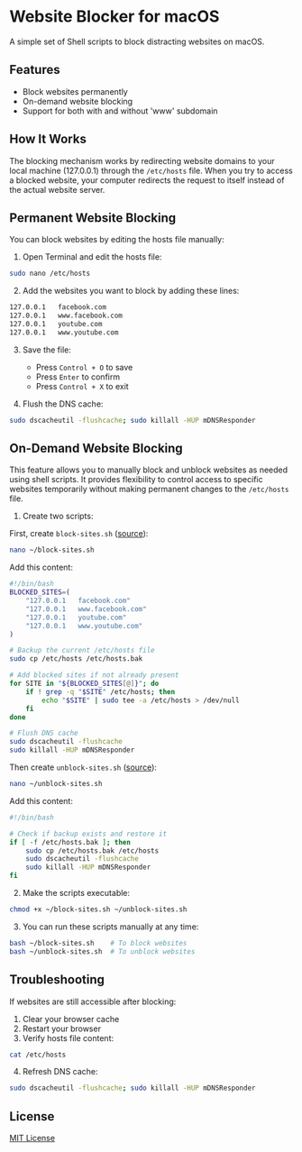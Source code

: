 # Website Blocker for macOS

A simple set of Shell scripts to block distracting websites on macOS.

## Features

- Block websites permanently
- On-demand website blocking
- Support for both with and without 'www' subdomain

## How It Works

The blocking mechanism works by redirecting website domains to your local machine (127.0.0.1) through the `/etc/hosts` file. When you try to access a blocked website, your computer redirects the request to itself instead of the actual website server.

## Permanent Website Blocking

You can block websites by editing the hosts file manually:

1. Open Terminal and edit the hosts file:

```bash
sudo nano /etc/hosts
```

2. Add the websites you want to block by adding these lines:

```bash
127.0.0.1   facebook.com
127.0.0.1   www.facebook.com
127.0.0.1   youtube.com
127.0.0.1   www.youtube.com
```

3. Save the file:

   - Press `Control + O` to save
   - Press `Enter` to confirm
   - Press `Control + X` to exit

4. Flush the DNS cache:

```bash
sudo dscacheutil -flushcache; sudo killall -HUP mDNSResponder
```

## On-Demand Website Blocking

This feature allows you to manually block and unblock websites as needed using shell scripts. It provides flexibility to control access to specific websites temporarily without making permanent changes to the `/etc/hosts` file.

1. Create two scripts:

First, create `block-sites.sh` ([source](https://github.com/janjezek/website-blocking/blob/main/block-sites.sh)):

```bash
nano ~/block-sites.sh
```

Add this content:

```bash
#!/bin/bash
BLOCKED_SITES=(
    "127.0.0.1   facebook.com"
    "127.0.0.1   www.facebook.com"
    "127.0.0.1   youtube.com"
    "127.0.0.1   www.youtube.com"
)

# Backup the current /etc/hosts file
sudo cp /etc/hosts /etc/hosts.bak

# Add blocked sites if not already present
for SITE in "${BLOCKED_SITES[@]}"; do
    if ! grep -q "$SITE" /etc/hosts; then
        echo "$SITE" | sudo tee -a /etc/hosts > /dev/null
    fi
done

# Flush DNS cache
sudo dscacheutil -flushcache
sudo killall -HUP mDNSResponder
```

Then create `unblock-sites.sh` ([source](https://github.com/janjezek/website-blocking/blob/main/unblock-sites.sh)):

```bash
nano ~/unblock-sites.sh
```

Add this content:

```bash
#!/bin/bash

# Check if backup exists and restore it
if [ -f /etc/hosts.bak ]; then
    sudo cp /etc/hosts.bak /etc/hosts
    sudo dscacheutil -flushcache
    sudo killall -HUP mDNSResponder
fi
```

2. Make the scripts executable:

```bash
chmod +x ~/block-sites.sh ~/unblock-sites.sh
```

3. You can run these scripts manually at any time:

```bash
bash ~/block-sites.sh    # To block websites
bash ~/unblock-sites.sh  # To unblock websites
```

## Troubleshooting

If websites are still accessible after blocking:

1. Clear your browser cache
2. Restart your browser
3. Verify hosts file content:

```bash
cat /etc/hosts
```

4. Refresh DNS cache:

```bash
sudo dscacheutil -flushcache; sudo killall -HUP mDNSResponder
```

## License

[MIT License](LICENSE)
